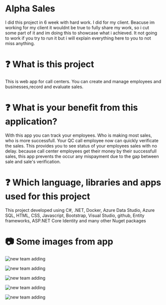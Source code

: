 # Alpha Sales

I did this project in 6 week with hard work. I did for my client. Beacuse im working for my client it wouldnt be true to fully share my work, so i cut some part of it and im doing this to showcase what i achieved. It not going to work if you try to run it but i will explain everything here to you to not miss anything.

# :question: What is this project
This is web app for call centers. You can create and manage employees and businesses,record and evaluate sales.

# :question: What is your benefit from this application?
With this app you can track your employees. Who is making most sales, who is more successfull. Your QC call employee now can quickly verificate the sales. This provides you to see status of your employees sales with no delay. because call center employees get their money by their successfull sales, this app prevents the occur any mispayment due to the gap between sale and sale's verification.

# :question: Which language, libraries and apps used for this project
 This project developed using C#, .NET, Docker, Azure Data Studio, Azure SQL, HTML, CSS, Javascript, Bootstrap, Visual Studio, github, Entity frameworks, ASP.NET Core Identity and many other Nuget packages

 # :camera: Some images from app

 ![new team adding](https://github.com/SellTrack/Alpha-Sales-Preview/blob/main/Media/Screenshot%202023-09-17%20at%203.39.16%E2%80%AFPM.jpg?raw=true)

 ![new team adding]( https://github.com/SellTrack/Alpha-Sales-Preview/blob/main/Media/Screenshot%202023-09-18%20at%2010.00.08%E2%80%AFPM.jpg?raw=true)

 ![new team adding]( https://github.com/SellTrack/Alpha-Sales-Preview/blob/main/Media/Screenshot%202023-09-18%20at%2010.00.08%E2%80%AFPM.jpg?raw=true)

 ![new team adding](https://github.com/SellTrack/Alpha-Sales-Preview/blob/main/Media/Screenshot%202023-09-18%20at%206.32.44%E2%80%AFPM.jpg?raw=true)

 ![new team adding](https://github.com/SellTrack/Alpha-Sales-Preview/blob/main/Media/Screenshot%202023-09-18%20at%206.32.54%E2%80%AFPM.jpg?raw=true)









